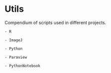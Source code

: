 >
>
# Utils
Compendium of scripts used in different projects.

	- R

	- ImageJ

	- Python

	- Paraview

	- PythonNotebook

